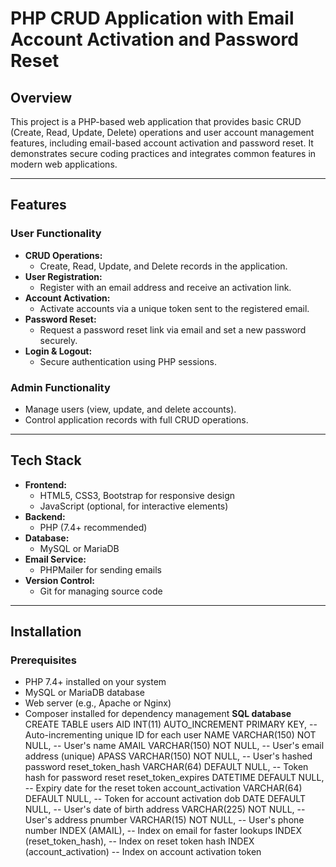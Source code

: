 # PHP CRUD Application with Email Account Activation and Password Reset

## Overview
This project is a PHP-based web application that provides basic CRUD (Create, Read, Update, Delete) operations and user account management features, including email-based account activation and password reset. It 
 demonstrates secure coding practices and integrates common features in modern web applications.

---

## Features

### User Functionality
- **CRUD Operations:**
  - Create, Read, Update, and Delete records in the application.
- **User Registration:**
  - Register with an email address and receive an activation link.
- **Account Activation:**
  - Activate accounts via a unique token sent to the registered email.
- **Password Reset:**
  - Request a password reset link via email and set a new password securely.
- **Login & Logout:**
  - Secure authentication using PHP sessions.

### Admin Functionality
- Manage users (view, update, and delete accounts).
- Control application records with full CRUD operations.

---

## Tech Stack
- **Frontend:**
  - HTML5, CSS3, Bootstrap for responsive design
  - JavaScript (optional, for interactive elements)
- **Backend:**
  - PHP (7.4+ recommended)
- **Database:**
  - MySQL or MariaDB
- **Email Service:**
  - PHPMailer for sending emails
- **Version Control:**
  - Git for managing source code

---

## Installation

### Prerequisites
- PHP 7.4+ installed on your system
- MySQL or MariaDB database
- Web server (e.g., Apache or Nginx)
- Composer installed for dependency management
**SQL database**
CREATE TABLE users 
    AID INT(11) AUTO_INCREMENT PRIMARY KEY, -- Auto-incrementing unique ID for each user
    NAME VARCHAR(150) NOT NULL,             -- User's name
    AMAIL VARCHAR(150) NOT NULL,            -- User's email address (unique)
    APASS VARCHAR(150) NOT NULL,            -- User's hashed password
    reset_token_hash VARCHAR(64) DEFAULT NULL, -- Token hash for password reset
    reset_token_expires DATETIME DEFAULT NULL, -- Expiry date for the reset token
    account_activation VARCHAR(64) DEFAULT NULL, -- Token for account activation
    dob DATE DEFAULT NULL,                  -- User's date of birth
    address VARCHAR(225) NOT NULL,          -- User's address
    pnumber VARCHAR(15) NOT NULL,           -- User's phone number
    INDEX (AMAIL),                          -- Index on email for faster lookups
    INDEX (reset_token_hash),               -- Index on reset token hash
    INDEX (account_activation)              -- Index on account activation token



